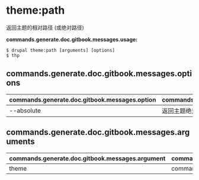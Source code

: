 # theme:path
返回主题的相对路径 (或绝对路径)

**commands.generate.doc.gitbook.messages.usage:**
```
$ drupal theme:path [arguments] [options]
$ thp  
```

## commands.generate.doc.gitbook.messages.options
commands.generate.doc.gitbook.messages.option | commands.generate.doc.gitbook.messages.details
-------|-------------
--absolute | 返回主题绝对路径

## commands.generate.doc.gitbook.messages.arguments
commands.generate.doc.gitbook.messages.argument | commands.generate.doc.gitbook.messages.details
---------|-------------
theme | commands.theme.path.arguments.theme
